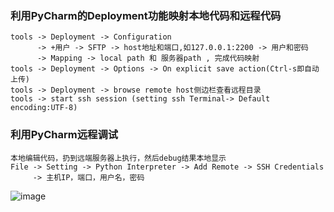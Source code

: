 ### 利用PyCharm的Deployment功能映射本地代码和远程代码
    tools -> Deployment -> Configuration
          -> +用户 -> SFTP -> host地址和端口,如127.0.0.1:2200 -> 用户和密码
          -> Mapping -> local path 和 服务器path , 完成代码映射
    tools -> Deployment -> Options -> On explicit save action(Ctrl-s即自动上传)
    tools -> Deployment -> browse remote host侧边栏查看远程目录
    tools -> start ssh session (setting ssh Terminal-> Default encoding:UTF-8)
### 利用PyCharm远程调试
    本地编辑代码，扔到远端服务器上执行，然后debug结果本地显示
    File -> Setting -> Python Interpreter -> Add Remote -> SSH Credentials
         -> 主机IP，端口，用户名，密码

![image](http://note.youdao.com/yws/api/personal/file/FE86CB34401047868770B0A29E50EB11?method=download&shareKey=4d5da560ae1becef77852e616635ff91)



